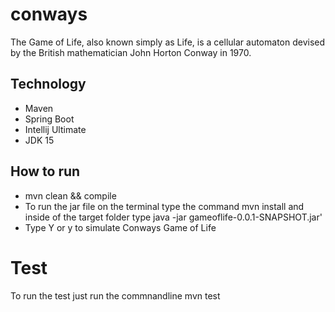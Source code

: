 # conways
The Game of Life, also known simply as Life, is a cellular automaton devised by the British mathematician John Horton Conway in 1970.

## Technology
* Maven
* Spring Boot
* Intellij Ultimate
* JDK 15

## How to run
* mvn clean && compile
* To run the jar file on the terminal type the command mvn install and inside of the target folder type java -jar gameoflife-0.0.1-SNAPSHOT.jar'
* Type Y or y to simulate Conways Game of Life

# Test
To run the test just run the commnandline mvn test
